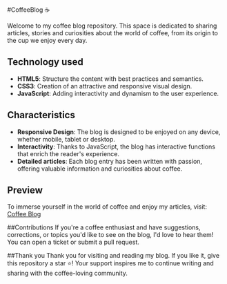 #CoffeeBlog ☕

Welcome to my coffee blog repository. This space is dedicated to sharing articles, stories and curiosities about the world of coffee, from its origin to the cup we enjoy every day.

## Technology used
- **HTML5**: Structure the content with best practices and semantics.
- **CSS3**: Creation of an attractive and responsive visual design.
- **JavaScript**: Adding interactivity and dynamism to the user experience.

## Characteristics
- **Responsive Design**: The blog is designed to be enjoyed on any device, whether mobile, tablet or desktop.
- **Interactivity**: Thanks to JavaScript, the blog has interactive functions that enrich the reader's experience.
- **Detailed articles**: Each blog entry has been written with passion, offering valuable information and curiosities about coffee.

## Preview
To immerse yourself in the world of coffee and enjoy my articles, visit: [Coffee Blog](https://github.com/CODIGOBINARIO10/blog-de-cafe)

##Contributions
If you're a coffee enthusiast and have suggestions, corrections, or topics you'd like to see on the blog, I'd love to hear them! You can open a ticket or submit a pull request.

##Thank you
Thank you for visiting and reading my blog. If you like it, give this repository a star ⭐! Your support inspires me to continue writing and sharing with the coffee-loving community.
